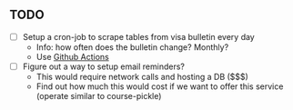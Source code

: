 ## TODO

- [ ] Setup a cron-job to scrape tables from visa bulletin every day
    - Info: how often does the bulletin change? Monthly?
    - Use [Github Actions](https://theanshuman.dev/articles/free-cron-jobs-with-github-actions-31d6)
- [ ] Figure out a way to setup email reminders?
    - This would require network calls and hosting a DB ($$$)
    - Find out how much this would cost if we want to offer this service (operate similar to course-pickle)

